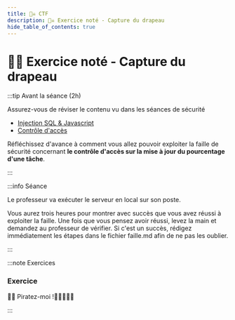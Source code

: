 ```yaml
---
title: 🏴‍☠️ CTF
description: 🏴‍☠️ Exercice noté - Capture du drapeau
hide_table_of_contents: true
---
```


# 🏴‍☠️ Exercice noté - Capture du drapeau

<Row>

<Column>

:::tip Avant la séance (2h)

Assurez-vous de réviser le contenu vu dans les séances de sécurité

- [Injection SQL & Javascript](injection)
- [Contrôle d'accès](controle-acces)

Réfléchissez d'avance à comment vous allez pouvoir exploiter la faille de sécurité concernant **le contrôle d'accès sur la mise à jour du pourcentage d'une tâche**.

:::

</Column>

<Column>

:::info Séance

Le professeur va exécuter le serveur en local sur son poste.

Vous aurez trois heures pour montrer avec succès que vous avez réussi à exploiter la faille. Une fois que vous pensez avoir réussi, levez la main et demandez au professeur de vérifier. Si c'est un succès, rédigez immédiatement les étapes dans le fichier faille.md afin de ne pas les oublier.

:::

</Column>

</Row>

:::note Exercices

### Exercice

🐱‍💻 Piratez-moi !👨🏻‍💻🏴‍☠️

:::

